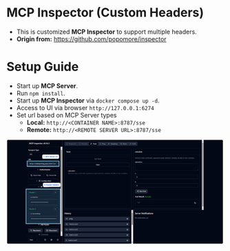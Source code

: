 # MCP Inspector (Custom Headers)
- This is customized **MCP Inspector** to support multiple headers.
- **Origin from:** https://github.com/popomore/inspector

# Setup Guide
- Start up **MCP Server**.
- Run `npm install`.
- Start up **MCP Inspector** via `docker compose up -d`.
- Access to UI via browser `http://127.0.0.1:6274`
- Set url based on MCP Server types
  - **Local:** `http://<CONTAINER NAME>:8787/sse`
  - **Remote:** `http://<REMOTE SERVER URL>:8787/sse`

![Description of your image](assets/1.PNG)